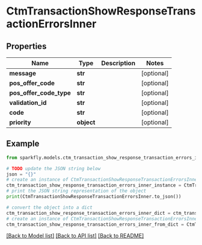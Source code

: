 # CtmTransactionShowResponseTransactionErrorsInner


## Properties

Name | Type | Description | Notes
------------ | ------------- | ------------- | -------------
**message** | **str** |  | [optional] 
**pos_offer_code** | **str** |  | [optional] 
**pos_offer_code_type** | **str** |  | [optional] 
**validation_id** | **str** |  | [optional] 
**code** | **str** |  | [optional] 
**priority** | **object** |  | [optional] 

## Example

```python
from sparkfly.models.ctm_transaction_show_response_transaction_errors_inner import CtmTransactionShowResponseTransactionErrorsInner

# TODO update the JSON string below
json = "{}"
# create an instance of CtmTransactionShowResponseTransactionErrorsInner from a JSON string
ctm_transaction_show_response_transaction_errors_inner_instance = CtmTransactionShowResponseTransactionErrorsInner.from_json(json)
# print the JSON string representation of the object
print(CtmTransactionShowResponseTransactionErrorsInner.to_json())

# convert the object into a dict
ctm_transaction_show_response_transaction_errors_inner_dict = ctm_transaction_show_response_transaction_errors_inner_instance.to_dict()
# create an instance of CtmTransactionShowResponseTransactionErrorsInner from a dict
ctm_transaction_show_response_transaction_errors_inner_from_dict = CtmTransactionShowResponseTransactionErrorsInner.from_dict(ctm_transaction_show_response_transaction_errors_inner_dict)
```
[[Back to Model list]](../README.md#documentation-for-models) [[Back to API list]](../README.md#documentation-for-api-endpoints) [[Back to README]](../README.md)


